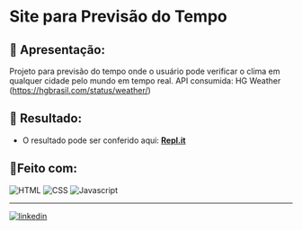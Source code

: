 # Site para Previsão do Tempo

## 📝 Apresentação:
Projeto para previsão do tempo onde o usuário pode verificar o clima em qualquer cidade pelo mundo em tempo real.
API consumida: HG Weather (https://hgbrasil.com/status/weather/)

## 🎨 Resultado:
- O resultado pode ser conferido aqui: [**Repl.it**](https://iuriluna.github.io/site-temperatura-clima/) 


## 🔨Feito com:

<img src="https://img.shields.io/badge/HTML5-E34F26?style=for-the-badge&logo=html5&logoColor=white" alt="HTML">
<img src="https://img.shields.io/badge/CSS3-1572B6?style=for-the-badge&logo=css3&logoColor=white" alt="CSS">
<img src="https://img.shields.io/badge/JavaScript-F7DF1E?style=for-the-badge&logo=javascript&logoColor=black" alt="Javascript">

----

[![linkedin](https://img.shields.io/badge/LinkedIn-0077B5?style=for-the-badge&logo=linkedin&logoColor=white)](https://www.linkedin.com/in/iuri-klimaschenski-luna/)

